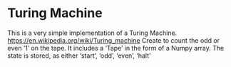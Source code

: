 # Turing Machine

This is a very simple implementation of a Turing Machine.
https://en.wikipedia.org/wiki/Turing_machine
Create to count the odd or even ‘1’ on the tape.
It includes a ‘Tape’ in the form of a Numpy array.
The state is stored, as either ‘start’, ‘odd’, ‘even’, ‘halt’
